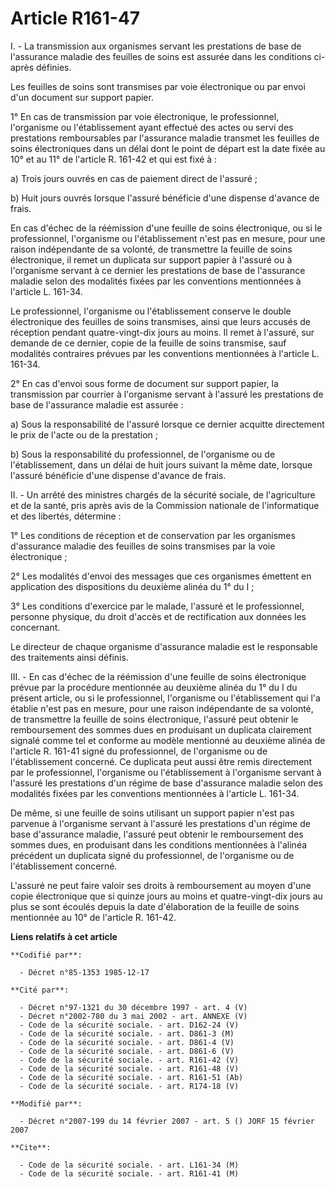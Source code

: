 # Article R161-47

I. - La transmission aux organismes servant les prestations de base de l'assurance maladie des feuilles de soins est assurée
dans les conditions ci-après définies.

Les feuilles de soins sont transmises par voie électronique ou par envoi d'un document sur support papier.

1° En cas de transmission par voie électronique, le professionnel, l'organisme ou l'établissement ayant effectué des actes ou
servi des prestations remboursables par l'assurance maladie transmet les feuilles de soins électroniques dans un délai dont
le point de départ est la date fixée au 10° et au 11° de l'article R. 161-42 et qui est fixé à :

a) Trois jours ouvrés en cas de paiement direct de l'assuré ;

b) Huit jours ouvrés lorsque l'assuré bénéficie d'une dispense d'avance de frais.

En cas d'échec de la réémission d'une feuille de soins électronique, ou si le professionnel, l'organisme ou l'établissement
n'est pas en mesure, pour une raison indépendante de sa volonté, de transmettre la feuille de soins électronique, il remet un
duplicata sur support papier à l'assuré ou à l'organisme servant à ce dernier les prestations de base de l'assurance maladie
selon des modalités fixées par les conventions mentionnées à l'article L. 161-34.

Le professionnel, l'organisme ou l'établissement conserve le double électronique des feuilles de soins transmises, ainsi que
leurs accusés de réception pendant quatre-vingt-dix jours au moins. Il remet à l'assuré, sur demande de ce dernier, copie de
la feuille de soins transmise, sauf modalités contraires prévues par les conventions mentionnées à l'article L. 161-34.

2° En cas d'envoi sous forme de document sur support papier, la transmission par courrier à l'organisme servant à l'assuré
les prestations de base de l'assurance maladie est assurée :

a) Sous la responsabilité de l'assuré lorsque ce dernier acquitte directement le prix de l'acte ou de la prestation ;

b) Sous la responsabilité du professionnel, de l'organisme ou de l'établissement, dans un délai de huit jours suivant la même
date, lorsque l'assuré bénéficie d'une dispense d'avance de frais.

II. - Un arrêté des ministres chargés de la sécurité sociale, de l'agriculture et de la santé, pris après avis de la
Commission nationale de l'informatique et des libertés, détermine :

1° Les conditions de réception et de conservation par les organismes d'assurance maladie des feuilles de soins transmises par
la voie électronique ;

2° Les modalités d'envoi des messages que ces organismes émettent en application des dispositions du deuxième alinéa du 1° du
I ;

3° Les conditions d'exercice par le malade, l'assuré et le professionnel, personne physique, du droit d'accès et de
rectification aux données les concernant.

Le directeur de chaque organisme d'assurance maladie est le responsable des traitements ainsi définis.

III. - En cas d'échec de la réémission d'une feuille de soins électronique prévue par la procédure mentionnée au deuxième
alinéa du 1° du I du présent article, ou si le professionnel, l'organisme ou l'établissement qui l'a établie n'est pas en
mesure, pour une raison indépendante de sa volonté, de transmettre la feuille de soins électronique, l'assuré peut obtenir le
remboursement des sommes dues en produisant un duplicata clairement signalé comme tel et conforme au modèle mentionné au
deuxième alinéa de l'article R. 161-41 signé du professionnel, de l'organisme ou de l'établissement concerné. Ce duplicata
peut aussi être remis directement par le professionnel, l'organisme ou l'établissement à l'organisme servant à l'assuré les
prestations d'un régime de base d'assurance maladie selon des modalités fixées par les conventions mentionnées à l'article L.
161-34.

De même, si une feuille de soins utilisant un support papier n'est pas parvenue à l'organisme servant à l'assuré les
prestations d'un régime de base d'assurance maladie, l'assuré peut obtenir le remboursement des sommes dues, en produisant
dans les conditions mentionnées à l'alinéa précédent un duplicata signé du professionnel, de l'organisme ou de
l'établissement concerné.

L'assuré ne peut faire valoir ses droits à remboursement au moyen d'une copie électronique que si quinze jours au moins et
quatre-vingt-dix jours au plus se sont écoulés depuis la date d'élaboration de la feuille de soins mentionnée au 10° de
l'article R. 161-42.

**Liens relatifs à cet article**

	**Codifié par**:

	  - Décret n°85-1353 1985-12-17

	**Cité par**:

	  - Décret n°97-1321 du 30 décembre 1997 - art. 4 (V)
	  - Décret n°2002-780 du 3 mai 2002 - art. ANNEXE (V)
	  - Code de la sécurité sociale. - art. D162-24 (V)
	  - Code de la sécurité sociale. - art. D861-3 (M)
	  - Code de la sécurité sociale. - art. D861-4 (V)
	  - Code de la sécurité sociale. - art. D861-6 (V)
	  - Code de la sécurité sociale. - art. R161-42 (V)
	  - Code de la sécurité sociale. - art. R161-48 (V)
	  - Code de la sécurité sociale. - art. R161-51 (Ab)
	  - Code de la sécurité sociale. - art. R174-18 (V)

	**Modifié par**:

	  - Décret n°2007-199 du 14 février 2007 - art. 5 () JORF 15 février 2007

	**Cite**:

	  - Code de la sécurité sociale. - art. L161-34 (M)
	  - Code de la sécurité sociale. - art. R161-41 (M)
